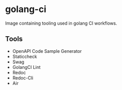 # golang-ci

Image containing tooling used in golang CI workflows.

## Tools

* OpenAPI Code Sample Generator
* Staticcheck
* Swag
* GolangCI Lint
* Redoc
* Redoc-Cli
* Air
